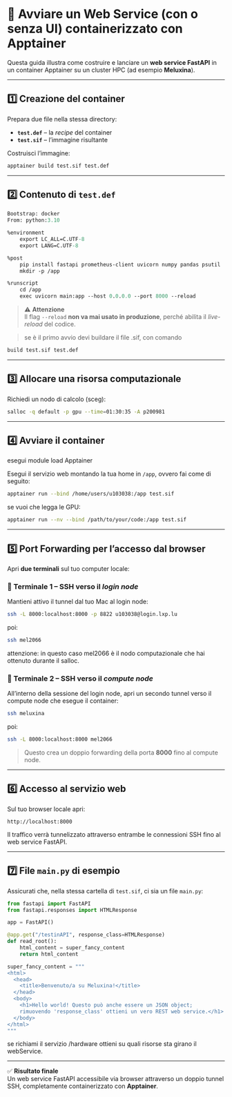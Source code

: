 # 🚀 Avviare un Web Service (con o senza UI) containerizzato con Apptainer

Questa guida illustra come costruire e lanciare un **web service FastAPI** in un container Apptainer su un cluster HPC (ad esempio **Meluxina**).

---

## 1️⃣ Creazione del container

Prepara due file nella stessa directory:

- **`test.def`** – la *recipe* del container  
- **`test.sif`** – l’immagine risultante

Costruisci l’immagine:

```bash
apptainer build test.sif test.def
```

---

## 2️⃣ Contenuto di `test.def`

```def
Bootstrap: docker
From: python:3.10

%environment
    export LC_ALL=C.UTF-8
    export LANG=C.UTF-8

%post
    pip install fastapi prometheus-client uvicorn numpy pandas psutil
    mkdir -p /app

%runscript
    cd /app
    exec uvicorn main:app --host 0.0.0.0 --port 8000 --reload
```

> ⚠️ **Attenzione**  
> Il flag `--reload` **non va mai usato in produzione**, perché abilita il *live-reload* del codice.

> se è il primo avvio devi buildare il file .sif, con comando
```bash
build test.sif test.def
```

---

## 3️⃣ Allocare una risorsa computazionale

Richiedi un nodo di calcolo (sceg):

```bash
salloc -q default -p gpu --time=01:30:35 -A p200981
```

---

## 4️⃣ Avviare il container

esegui module load Apptainer


Esegui il servizio web montando la tua home in `/app`, ovvero fai come di seguito:

```bash
apptainer run --bind /home/users/u103038:/app test.sif
```

se vuoi che legga le GPU:
```bash
apptainer run --nv --bind /path/to/your/code:/app test.sif
```
---

## 5️⃣ Port Forwarding per l’accesso dal browser

Apri **due terminali** sul tuo computer locale:

### 🔹 Terminale 1 – SSH verso il *login node*

Mantieni attivo il tunnel dal tuo Mac al login node:

```bash
ssh -L 8000:localhost:8000 -p 8822 u103038@login.lxp.lu
```
poi:
```bash
ssh mel2066
```
attenzione: in questo caso mel2066 è il nodo computazionale che hai ottenuto durante il salloc.
### 🔹 Terminale 2 – SSH verso il *compute node*

All’interno della sessione del login node, apri un secondo tunnel verso il compute node che esegue il container:
```bash
ssh meluxina
```
poi:
```bash
ssh -L 8000:localhost:8000 mel2066
```

> Questo crea un doppio forwarding della porta **8000** fino al compute node.

---

## 6️⃣ Accesso al servizio web

Sul tuo browser locale apri:

```
http://localhost:8000
```

Il traffico verrà tunnelizzato attraverso entrambe le connessioni SSH fino al web service FastAPI.

---

## 7️⃣ File `main.py` di esempio

Assicurati che, nella stessa cartella di `test.sif`, ci sia un file `main.py`:

```python
from fastapi import FastAPI
from fastapi.responses import HTMLResponse

app = FastAPI()

@app.get("/testinAPI", response_class=HTMLResponse)
def read_root():
    html_content = super_fancy_content
    return html_content

super_fancy_content = """ 
<html>
  <head>
    <title>Benvenuto/a su Meluxina!</title>
  </head>
  <body>
    <h1>Hello world! Questo può anche essere un JSON object;
    rimuovendo 'response_class' ottieni un vero REST web service.</h1>
  </body>
</html>
"""
```
se richiami il servizio /hardware ottieni su quali risorse sta girano il webService.


---

✅ **Risultato finale**  
Un web service FastAPI accessibile via browser attraverso un doppio tunnel SSH, completamente containerizzato con **Apptainer**.
